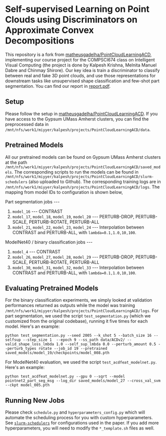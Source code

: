 # Self-supervised Learning on Point Clouds using Discriminators on Approximate Convex Decompositions

This repository is a fork from [matheusgadelha/PointCloudLearningACD](https://github.com/matheusgadelha/PointCloudLearningACD), implementing our course project for the COMPSCI674 class on Intelligent Visual Computing (the project is done by Kalpesh Krishna, Melnita Manuel Dabre and Chinmay Shirore). Our key idea is train a discriminator to classify between real and fake 3D point clouds, and use those representations for downstream tasks like unsupervised shape classification and few-shot part segmentation. You can find our report in [report.pdf](report.pdf).

## Setup

Please follow the setup in [matheusgadelha/PointCloudLearningACD](https://github.com/matheusgadelha/PointCloudLearningACD). If you have access to the Gypsum UMass Amherst clusters, you can find the preprocessed data in `/mnt/nfs/work1/miyyer/kalpesh/projects/PointCloudLearningACD/data`.

## Pretrained Models

All our pretrained models can be found on Gypsum UMass Amherst clusters at the path `/mnt/nfs/work1/miyyer/kalpesh/projects/PointCloudLearningACD/saved_models`. The corresponding scripts to run the models can be found in `/mnt/nfs/work1/miyyer/kalpesh/projects/PointCloudLearningACD/slurm-schedulers` (also uploaded to Github). The corresponding training logs are in `/mnt/nfs/work1/miyyer/kalpesh/projects/PointCloudLearningACD/logs`. The mapping from model IDs to configuration is shown below,

Part segmentation jobs ---

1. `model_16` --- CONTRAST
2. `model_17`, `model_18`, `model_19`, `model_20` --- PERTURB-DROP, PERTURB-SCALE, PERTURB-ROTATE, PERTURB-ALL
3. `model_21`, `model_22`, `model_23`, `model_24` --- Interpolation between CONTRAST and PERTURB-ALL, with `lambda=0.1,1.0,10,100`.

ModelNet40 / binary classification jobs ---

1. `model_4` --- CONTRAST
2. `model_26`, `model_27`, `model_28`, `model_29` --- PERTURB-DROP, PERTURB-SCALE, PERTURB-ROTATE, PERTURB-ALL
3. `model_30`, `model_31`, `model_32`, `model_33` --- Interpolation between CONTRAST and PERTURB-ALL, with `lambda=0.1,1.0,10,100`.

## Evaluating Pretrained Models

For the binary classification experiments, we simply looked at validation performances returned as outputs while the model was training `/mnt/nfs/work1/miyyer/kalpesh/projects/PointCloudLearningACD/logs`. For part segmentation, we used the script `test_segmentation.py` (which we customized from the original codebase), running it five times for each model. Here's an example:

```
python test_segmentation.py --seed 2005 --k_shot 5 --batch_size 16 --selfsup --step_size 1  --epoch 9 --ss_path data/ACDv2/ --valid_shape_loss_lmbda 1.0 --self_sup_lmbda 0.0 --perturb_amount 0.5 --perturb_types rotate --job_id 19 --pretrained saved_models/model_19/checkpoints/model_008.pth
```

For ModelNet40 evaluation, we used the script `test_acdfeat_modelnet.py`. Here's an example:

```
python test_acdfeat_modelnet.py --gpu 0 --sqrt --model pointnet2_part_seg_msg --log_dir saved_models/model_27 --cross_val_svm --ckpt model_005.pth
```

## Running New Jobs

Please check `schedule.py` and `hyperparameters_config.py` which will automate the scheduling process for you with custom hyperparameters. See [`slurm-schedulers`](slurm-schedulers) for configurations used in the paper. If you add more hyperparameters, you will need to modify the `*_template.sh` files as well.
